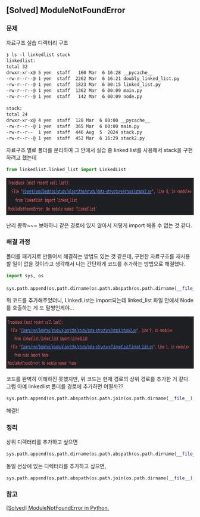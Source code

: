 ## [Solved] ModuleNotFoundError

### 문제
자료구조 실습 디렉터리 구조
```text
❯ ls -l linkedlist stack 
linkedlist:
total 32
drwxr-xr-x@ 5 yen  staff   160 Mar  6 16:28 __pycache__
-rw-r--r--@ 1 yen  staff  2262 Mar  6 16:21 doubly_linked_list.py
-rw-r--r--@ 1 yen  staff  1823 Mar  6 00:15 linked_list.py
-rw-r--r--@ 1 yen  staff  1362 Mar  6 00:09 main.py
-rw-r--r--@ 1 yen  staff   142 Mar  6 00:09 node.py

stack:
total 24
drwxr-xr-x@ 4 yen  staff  128 Mar  6 00:00 __pycache__
-rw-r--r--@ 1 yen  staff  365 Mar  6 00:00 main.py
-rw-r--r--  1 yen  staff  446 Aug  5  2024 stack.py
-rw-r--r--@ 1 yen  staff  452 Mar  6 16:29 stack2.py
```
자료구조 별로 폴더를 분리하여 그 안에서 실습 중
linked list를 사용해서 stack을 구현하려고 했는데

```Python
from linkedlist.linked_list import LinkedList
```

<img src="../assets/Python-ModlueNotFoundError.png" style="width: 750px; height: 100px;">

난리 뽕짝~~~ 보아하니 같은 경로에 있지 않아서 저렇게 import 해올 수 없는 것 같다.

### 해결 과정

폴더를 패키지로 만들어서 해결하는 방법도 있는 것 같은데, 
구현한 자료구조를 재사용할 일이 없을 것이라고 생각해서 
나는 간단하게 코드를 추가하는 방법으로 해결했다.

```python
import sys, os

sys.path.append(os.path.dirname(os.path.abspath(os.path.dirname(__file__))))
```

위 코드를 추가해주었더니, LinkedList는 import되는데 linked_list 파일 안에서 Node를 호출하는 게 또 말썽인게야...

<img src="../assets/Python-ModlueNotFoundError2.png" style="width: 750px; height: 140px;">

코드를 완벽히 이해하진 못했지만, 위 코드는 현재 경로의 상위 경로를 추가한 거 같다. 그럼 아예 linkedlist 폴더를 경로에 추가하면 어떨까??

```python
sys.path.append(os.path.abspath(os.path.join(os.path.dirname(__file__), "..", "linkedlist")))
```

해결!!

### 정리
상위 디렉터리를 추가하고 싶으면 
```python
sys.path.append(os.path.dirname(os.path.abspath(os.path.dirname(__file__))))
```

동일 선상에 있는 디렉터리를 추가하고 싶으면, 
```python
sys.path.append(os.path.abspath(os.path.join(os.path.dirname(__file__), "..", [디렉터리 이름])))
```


### 참고
[[Solved] ModuleNotFoundError in Python.](https://velog.io/@y2k4388/Solved-ModuleNotFoundError-in-Python)
